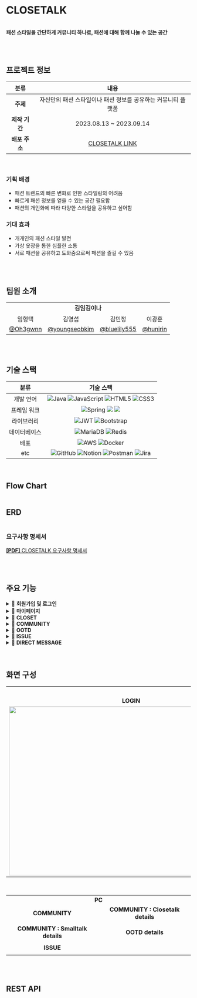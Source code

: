 # CLOSETALK
<img src="docs/images/closetalk.png" alt=""/>

**패션 스타일을 간단하게 커뮤니티 하나로, 패션에 대해 함께 나눌 수 있는 공간**

<br><br>

## 프로젝트 정보
|    분류     |                                              내용                                               |
|:---------:|:---------------------------------------------------------------------------------------------:|
|  **주제**   |                              자신만의 패션 스타일이나 패션 정보를 공유하는 커뮤니티 플랫폼                               |
| **제작 기간** |                                    2023.08.13 ~ 2023.09.14                                    |
| **배포 주소** | [CLOSETALK LINK](http://ec2-3-34-142-207.ap-northeast-2.compute.amazonaws.com:8080/loginPage) |

<br>

### 기획 배경
- 패션 트렌드의 빠른 변화로 인한 스타일링의 어려움
- 빠르게 패션 정보를 얻을 수 있는 공간 필요함
- 패션의 개인화에 따라 다양한 스타일을 공유하고 싶어함

### 기대 효과
- 개개인의 패션 스타일 발전
- 가상 옷장을 통한 심플한 소통
- 서로 패션을 공유하고 도와줌으로써 패션을 즐길 수 있음

<br><br>

## 팀원 소개
<table>
    <tbody>
        <tr>
            <td colspan="5" align="center"><b>김임김이나</b></td>
        </tr>
        <tr>
            <td align="center">임형택</td>
            <td align="center">김영섭</td>
            <td align="center">김민정</td>
            <td align="center">이광훈</td>
        </tr>
        <tr>
            <td align="center"><a href="https://github.com/Oh3gwnn">@Oh3gwnn</a></td>
            <td align="center"><a href="https://github.com/youngseobkim">@youngseobkim</a></td>
            <td align="center"><a href="https://github.com/bluelily555">@bluelily555</a></td>
            <td align="center"><a href="https://github.com/hunirin">@hunirin</a></td>
        </tr>
    </tbody>
</table>

<br><br>

## 기술 스택
|   분류   |                                                                                                                                                                                                                          기술 스택                                                                                                                                                                                                                          |
|:------:|:-------------------------------------------------------------------------------------------------------------------------------------------------------------------------------------------------------------------------------------------------------------------------------------------------------------------------------------------------------------------------------------------------------------------------------------------------------:|
| 개발 언어  | ![Java](https://img.shields.io/badge/java-%23ED8B00.svg?style=for-the-badge&logo=openjdk&logoColor=white) ![JavaScript](https://img.shields.io/badge/javascript-%23323330.svg?style=for-the-badge&logo=javascript&logoColor=%23F7DF1E) ![HTML5](https://img.shields.io/badge/html5-%23E34F26.svg?style=for-the-badge&logo=html5&logoColor=white) ![CSS3](https://img.shields.io/badge/css3-%231572B6.svg?style=for-the-badge&logo=css3&logoColor=white) |
| 프레임 워크 |                                                   ![Spring](https://img.shields.io/badge/spring-%236DB33F.svg?style=for-the-badge&logo=spring&logoColor=white) <img src="https://img.shields.io/badge/springboot-6DB33F?style=for-the-badge&logo=springboot&logoColor=white"> <img src="https://img.shields.io/badge/springsecurity-6DB33F?style=for-the-badge&logo=springsecurity&logoColor=white">                                                    |
| 라이브러리  |      ![JWT](https://img.shields.io/badge/JWT-black?style=for-the-badge&logo=JSON%20web%20tokens)                                                                                                                                                                                                                             ![Bootstrap](https://img.shields.io/badge/bootstrap-%238511FA.svg?style=for-the-badge&logo=bootstrap&logoColor=white)      |
| 데이터베이스 |                                                                                                                   ![MariaDB](https://img.shields.io/badge/MariaDB-003545?style=for-the-badge&logo=mariadb&logoColor=white) ![Redis](https://img.shields.io/badge/redis-%23DD0031.svg?style=for-the-badge&logo=redis&logoColor=white)                                                                                                                    |
|   배포   |                                                                                                                 ![AWS](https://img.shields.io/badge/AWS-%23FF9900.svg?style=for-the-badge&logo=amazon-aws&logoColor=white) ![Docker](https://img.shields.io/badge/docker-%230db7ed.svg?style=for-the-badge&logo=docker&logoColor=white)                                                                                                                 |
|  etc   |        ![GitHub](https://img.shields.io/badge/github-%23121011.svg?style=for-the-badge&logo=github&logoColor=white) ![Notion](https://img.shields.io/badge/Notion-%23000000.svg?style=for-the-badge&logo=notion&logoColor=white) ![Postman](https://img.shields.io/badge/Postman-FF6C37?style=for-the-badge&logo=postman&logoColor=white) ![Jira](https://img.shields.io/badge/jira-%230A0FFF.svg?style=for-the-badge&logo=jira&logoColor=white)        |
<br>


## Flow Chart
<img src="./docs/images/closetalk_flow_chart.png" alt=""/>

## ERD
<img src="./docs/images/closetalk_erd.png" alt=""/>

### 요구사항 명세서

[**[PDF]** CLOSETALK 요구사항 명세서](https://drive.google.com/file/d/18u3Lt0JIaxdUg51ZdSHZO3DF7r6RET4U/view?usp=sharing)

<br><br>
 

## 주요 기능

<details><summary> 🔸 <b>회원가입 및 로그인</b></summary>

        🔹 이메일 인증
        🔹 소셜 로그인
</details>

<details><summary> 🔸 <b>마이페이지</b></summary>

        🔹 회원정보 - 수정/삭제
        🔹 DM - 전송/조회/삭제
        🔹 나의 OOTD - 내 글 조회
</details>

<details><summary> 🔸 <b>CLOSET</b></summary>

        🔹 옷장 - 추가/수정/삭제
        🔹 아이템 등록
        🔹 아이템 조회/수정/삭제
</details>

<details><summary> 🔸 <b>COMMUNITY</b></summary>

        🔹 게시글 목록 조회/검색/작성/수정/삭제/좋아요
        🔹 Closetalk - 옷장 연동 게시물
        🔹 Smalltalk - 일반 게시물 
        🔹 댓글 작성, 대댓글 작성
</details>

<details><summary> 🔸 <b>OOTD</b></summary>

        🔹 게시글 목록 조회 - 무한스크롤 방식
        🔹 상단 배너 - 이슈/매거진 조회 스와이프형식
        🔹 게시글 조회/작성/수정/삭제/좋아요
        🔹 댓글 작성, 대댓글 작성
</details>

<details><summary> 🔸 <b>ISSUE</b></summary>

        🔹 게시글 목록 조회
        🔹 게시글 조회/작성/수정/삭제/좋아요
</details>

<details><summary> 🔸 <b>DIRECT MESSAGE</b></summary>

        🔹 DM 목록 조회 및 생성
        🔹 DM 조회 및 보내기
</details>
<br><br>

## 화면 구성

<table>
    <tbody>
        <tr>
            <td colspan="5" align="center"><b>Mobile</b></td>
        </tr>
        <tr>
            <td align="center"><b>LOGIN</b></td>
            <td align="center"><b>OOTD</b></td>
            <td align="center"><b>CLOSET</b></td>
        </tr>
        <tr>
            <td align="center"><b><img src="./docs/images/mobile-login.jpg" alt="" width="666" height="460"></b></td>
            <td align="center"><b><img src="./docs/images/mobile-ootd.jpg" alt="" width="666" height="460"></b></td>
            <td align="center"><b><img src="./docs/images/mobile-closet.jpg" alt="" width="666" height="460"></b></td>
        </tr>
    </tbody>
</table>

<br>

<table>
    <tbody>
        <tr>
            <td colspan="5" align="center"><b>PC</b></td>
        </tr>
        <tr>
            <td align="center"><b>COMMUNITY</b></td>
            <td align="center"><b>COMMUNITY : Closetalk details</b></td>
        </tr>
        <tr>
            <td align="center"><b><img src="./docs/images/pc-community.png" alt=""></b></td>
            <td align="center"><b><img src="./docs/images/pc-community-closetalk.png" alt=""></b></td>
        </tr>
        <tr>
            <td align="center"><b>COMMUNITY : Smalltalk details</b></td>
            <td align="center"><b>OOTD details</b></td>
        </tr>
        <tr>
            <td align="center"><b><img src="./docs/images/pc-community-smalltalk.png" alt=""></b></td>
            <td align="center"><b><img src="./docs/images/pc-ootd-detail.png" alt=""></b></td>
        </tr>
        <tr>
            <td align="center"><b>ISSUE</b></td>
        </tr>
        <tr>
            <td align="center"><b><img src="./docs/images/pc-issue.png" alt=""></b></td>
        </tr>
    </tbody>
</table>

<br><br>

## REST API
